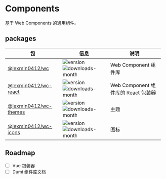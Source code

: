 # Components

基于 Web Components 的通用组件。

## packages

| 包                                                                       | 信息                                                                                                                                | 说明                   |
|--------------------------------------------------------------------------|-------------------------------------------------------------------------------------------------------------------------------------|------------------------|
| [@lexmin0412/wc](https://www.npmjs.com/package/@lexmin0412/wc) | ![version](https://img.shields.io/npm/v/@lexmin0412/wc)  ![downloads-month](https://img.shields.io/npm/dm/@lexmin0412/wc) | Web Component 组件库      |
| [@lexmin0412/wc-react](https://www.npmjs.com/package/@lexmin0412/wc-react)       | ![version](https://img.shields.io/npm/v/@lexmin0412/wc-react)  ![downloads-month](https://img.shields.io/npm/dm/@lexmin0412/wc-react)       | Web Component 组件库的 React 包装器 |
| [@lexmin0412/wc-themes](https://www.npmjs.com/package/@lexmin0412/wc-themes)       | ![version](https://img.shields.io/npm/v/@lexmin0412/wc-themes)  ![downloads-month](https://img.shields.io/npm/dm/@lexmin0412/wc-themes)       |主题 |
| [@lexmin0412/wc-icons](https://www.npmjs.com/package/@lexmin0412/wc-icons)       | ![version](https://img.shields.io/npm/v/@lexmin0412/wc-icons)  ![downloads-month](https://img.shields.io/npm/dm/@lexmin0412/wc-icons)       | 图标 |

## Roadmap

- [ ] Vue 包装器
- [ ] Dumi 组件库文档

